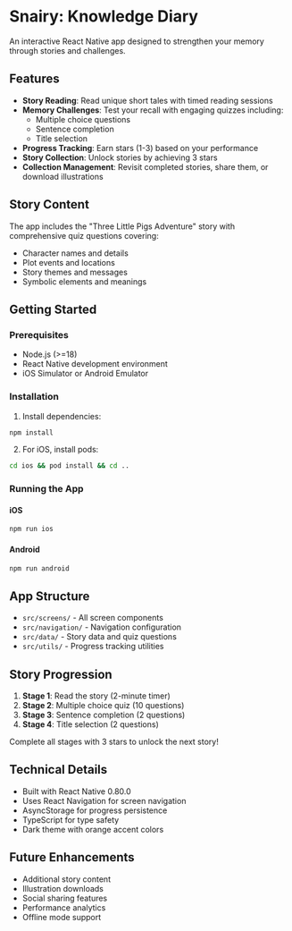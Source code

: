 # Snairy: Knowledge Diary

An interactive React Native app designed to strengthen your memory through stories and challenges.

## Features

- **Story Reading**: Read unique short tales with timed reading sessions
- **Memory Challenges**: Test your recall with engaging quizzes including:
  - Multiple choice questions
  - Sentence completion
  - Title selection
- **Progress Tracking**: Earn stars (1-3) based on your performance
- **Story Collection**: Unlock stories by achieving 3 stars
- **Collection Management**: Revisit completed stories, share them, or download illustrations

## Story Content

The app includes the "Three Little Pigs Adventure" story with comprehensive quiz questions covering:
- Character names and details
- Plot events and locations
- Story themes and messages
- Symbolic elements and meanings

## Getting Started

### Prerequisites

- Node.js (>=18)
- React Native development environment
- iOS Simulator or Android Emulator

### Installation

1. Install dependencies:
```bash
npm install
```

2. For iOS, install pods:
```bash
cd ios && pod install && cd ..
```

### Running the App

#### iOS
```bash
npm run ios
```

#### Android
```bash
npm run android
```

## App Structure

- `src/screens/` - All screen components
- `src/navigation/` - Navigation configuration
- `src/data/` - Story data and quiz questions
- `src/utils/` - Progress tracking utilities

## Story Progression

1. **Stage 1**: Read the story (2-minute timer)
2. **Stage 2**: Multiple choice quiz (10 questions)
3. **Stage 3**: Sentence completion (2 questions)
4. **Stage 4**: Title selection (2 questions)

Complete all stages with 3 stars to unlock the next story!

## Technical Details

- Built with React Native 0.80.0
- Uses React Navigation for screen navigation
- AsyncStorage for progress persistence
- TypeScript for type safety
- Dark theme with orange accent colors

## Future Enhancements

- Additional story content
- Illustration downloads
- Social sharing features
- Performance analytics
- Offline mode support